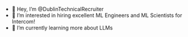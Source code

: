 - 👋 Hey, I’m @DublinTechnicalRecruiter
- 👀 I’m interested in hiring excellent ML Engineers and ML Scientists for Intercom!
- 🌱 I’m currently learning more about LLMs


<!---
DublinTechnicalRecruiter/DublinTechnicalRecruiter is a ✨ special ✨ repository because its `README.md` (this file) appears on your GitHub profile.
You can click the Preview link to take a look at your changes.
--->
